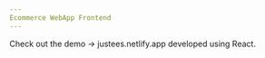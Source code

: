 ```yaml
---
Ecommerce WebApp Frontend
---
```



Check out the demo -> justees.netlify.app
developed using React.


